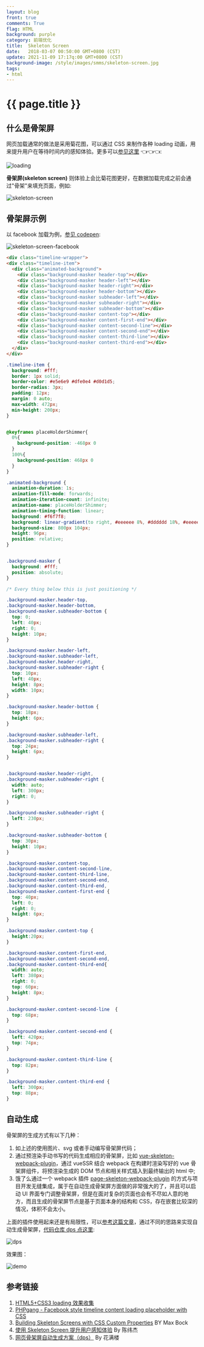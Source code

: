 ```yaml
---
layout: blog
front: true
comments: True
flag: HTML
background: purple
category: 前端优化
title:  Skeleton Screen
date:   2018-03-07 00:50:00 GMT+0800 (CST)
update: 2021-11-09 17:17q:00 GMT+0800 (CST)
background-image: /style/images/smms/skeleton-screen.jpg
tags:
- html
---
```

# {{ page.title }}

## 什么是骨架屏

网页加载通常的做法是采用菊花图，可以通过 CSS 来制作各种 loading 动画，用来提升用户在等待时间内的感知体验。更多可以[参见这里](https://www.qianduan.net/free-html5-css3-loaders-preloaders/) 👈👈👈:

![loading](https://i.imgur.com/W9XBuNV.gif)

**骨架屏(skeleton screen)** 则体验上会比菊花图更好，在数据加载完成之前会通过"骨架"来填充页面，例如:

![skeleton-screen]( {{site.url}}/style/images/smms/skeleton-screen.jpg )

## 骨架屏示例

以 facebook 加载为例，[参见 codepen](https://codepen.io/lilugirl/pen/XNRZrJ):

![skeleton-screen-facebook]( {{site.url}}/style/images/smms/skeleton-screen-facebook.gif )

<script async src="//jsfiddle.net/fh5whLfd/808/embed/html,css,result/"></script>

```HTML
<div class="timeline-wrapper">
<div class="timeline-item">
  <div class="animated-background">
    <div class="background-masker header-top"></div>
    <div class="background-masker header-left"></div>
    <div class="background-masker header-right"></div>
    <div class="background-masker header-bottom"></div>
    <div class="background-masker subheader-left"></div>
    <div class="background-masker subheader-right"></div>
    <div class="background-masker subheader-bottom"></div>
    <div class="background-masker content-top"></div>
    <div class="background-masker content-first-end"></div>
    <div class="background-masker content-second-line"></div>
    <div class="background-masker content-second-end"></div>
    <div class="background-masker content-third-line"></div>
    <div class="background-masker content-third-end"></div>
  </div>
</div>
```

```CSS
.timeline-item {
  background: #fff;
  border: 1px solid;
  border-color: #e5e6e9 #dfe0e4 #d0d1d5;
  border-radius: 3px;
  padding: 12px;
  margin: 0 auto;
  max-width: 472px;
  min-height: 200px;
}


@keyframes placeHolderShimmer{
  0%{
    background-position: -468px 0
  }
  100%{
    background-position: 468px 0
  }
}

.animated-background {
  animation-duration: 1s;
  animation-fill-mode: forwards;
  animation-iteration-count: infinite;
  animation-name: placeHolderShimmer;
  animation-timing-function: linear;
  background: #f6f7f8;
  background: linear-gradient(to right, #eeeeee 8%, #dddddd 18%, #eeeeee 33%);
  background-size: 800px 104px;
  height: 96px;
  position: relative;
}


.background-masker {
  background: #fff;
  position: absolute;
}

/* Every thing below this is just positioning */

.background-masker.header-top,
.background-masker.header-bottom,
.background-masker.subheader-bottom {
  top: 0;
  left: 40px;
  right: 0;
  height: 10px;
}

.background-masker.header-left,
.background-masker.subheader-left,
.background-masker.header-right,
.background-masker.subheader-right {
  top: 10px;
  left: 40px;
  height: 8px;
  width: 10px;
}

.background-masker.header-bottom {
  top: 18px;
  height: 6px;
}

.background-masker.subheader-left,
.background-masker.subheader-right {
  top: 24px;
  height: 6px;
}


.background-masker.header-right,
.background-masker.subheader-right {
  width: auto;
  left: 300px;
  right: 0;
}

.background-masker.subheader-right {
  left: 230px;
}

.background-masker.subheader-bottom {
  top: 30px;
  height: 10px;
}

.background-masker.content-top,
.background-masker.content-second-line,
.background-masker.content-third-line,
.background-masker.content-second-end,
.background-masker.content-third-end,
.background-masker.content-first-end {
  top: 40px;
  left: 0;
  right: 0;
  height: 6px;
}

.background-masker.content-top {
  height:20px;
}

.background-masker.content-first-end,
.background-masker.content-second-end,
.background-masker.content-third-end{
  width: auto;
  left: 380px;
  right: 0;
  top: 60px;
  height: 8px;
}

.background-masker.content-second-line  {
  top: 68px;
}

.background-masker.content-second-end {
  left: 420px;
  top: 74px;
}

.background-masker.content-third-line {
  top: 82px;
}

.background-masker.content-third-end {
  left: 300px;
  top: 88px;
}
```

## 自动生成

骨架屏的生成方式有以下几种：

1. 如上述的使用图片、svg 或者手动编写骨架屏代码；
2. 通过预渲染手动书写的代码生成相应的骨架屏，比如 [vue-skeleton-webpack-plugin](https://github.com/lavas-project/vue-skeleton-webpack-plugin)，通过 vueSSR 结合 webpack 在构建时渲染写好的 vue 骨架屏组件，将预渲染生成的 DOM 节点和相关样式插入到最终输出的 html 中;
3. 饿了么通过一个 webpack 插件 [page-skeleton-webpack-plugin](https://github.com/ElemeFE/page-skeleton-webpack-plugin) 的方式与项目开发无缝集成，属于在自动生成骨架屏方面做的非常强大的了，并且可以启动 UI 界面专门调整骨架屏，但是在面对复杂的页面也会有不尽如人意的地方，而且生成的骨架屏节点是基于页面本身的结构和 CSS，存在嵌套比较深的情况，体积不会太小。

上面的插件使用起来还是有局限性，可以[参考这篇文章](https://zhuanlan.zhihu.com/p/74403911)，通过不同的思路来实现自动生成骨架屏，[代码仓库 dps 点这里](https://github.com/famanoder/dps):

![dps](https://raw.githubusercontent.com/famanoder/DrawPageStructure/master/imgs/mind.png)

效果图：

![demo](https://raw.githubusercontent.com/famanoder/DrawPageStructure/master/imgs/ezgif.com-resize.gif)

## 参考链接

1. [HTML5+CSS3 loading 效果收集](https://www.qianduan.net/free-html5-css3-loaders-preloaders/)
1. [PHPgang - Facebook style timeline content loading placeholder with CSS](https://www.phpgang.com/facebook-style-timeline-content-loading-placeholder-with-css_4994.html)
1. [Building Skeleton Screens with CSS Custom Properties](https://css-tricks.com/building-skeleton-screens-css-custom-properties/) BY Max Bock
1. [使用 Skeleton Screen 提升用户感知体验](https://cloud.tencent.com/developer/article/1006169) By 陈纬杰
1. [网页骨架屏自动生成方案（dps）](https://zhuanlan.zhihu.com/p/74403911) By 花满楼
